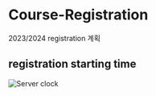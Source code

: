 # Course-Registration
2023/2024 registration 계획


## registration starting time
![Server clock](https://time.navyism.com/?host=ssc.adm.ubc.ca)
